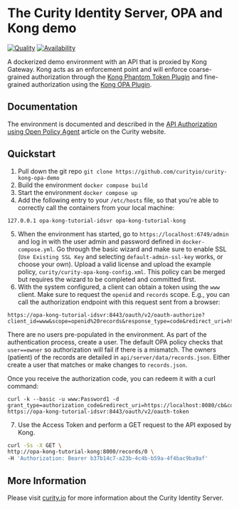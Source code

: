 # The Curity Identity Server, OPA and Kong demo

[![Quality](https://img.shields.io/badge/quality-experiment-red)](https://curity.io/resources/code-examples/status/)
[![Availability](https://img.shields.io/badge/availability-source-blue)](https://curity.io/resources/code-examples/status/)

A dockerized demo environment with an API that is proxied by Kong Gateway. Kong acts as an enforcement point and will enforce coarse-grained authorization through the [Kong Phantom Token Plugin](https://github.com/curityio/kong-phantom-token-plugin) and fine-grained authorization using the [Kong OPA Plugin](https://github.com/open-policy-agent/contrib/tree/main/kong_api_authz).

## Documentation
The environment is documented and described in the [API Authorization using Open Policy Agent](https://curity.io/resources/learn/curity-opa-kong-api/) article on the Curity website.

## Quickstart

1. Pull down the git repo `git clone https://github.com/curityio/curity-kong-opa-demo`
2. Build the environment `docker compose build`
3. Start the environment `docker compose up`
4. Add the following entry to your `/etc/hosts` file, so that you're able to correctly call the containers from your local machine:

```
127.0.0.1 opa-kong-tutorial-idsvr opa-kong-tutorial-kong
```

5. When the environment has started, go to `https://localhost:6749/admin` and log in with the user admin and password defined in `docker-compose.yml`. Go through the basic wizard and make sure to enable SSL (`Use Existing SSL Key` and selecting `default-admin-ssl-key` works, or choose your own). Upload a valid license and upload the example policy, `curity/curity-opa-kong-config.xml`. This policy can be merged but requires the wizard to be completed and committed first.
6. With the system configured, a client can obtain a token using the `www` client. Make sure to request the `openid` and `records` scope. E.g., you can call the authorization endpoint with this request sent from a browser:

```
https://opa-kong-tutorial-idsvr:8443/oauth/v2/oauth-authorize?client_id=www&scope=openid%20records&response_type=code&redirect_uri=https://localhost:8080/cb
```

There are no users pre-populated in the environment. As part of the authentication process, create a user. The default OPA policy checks that `user==owner` so authorization will fail if there is a mismatch. The owners (patient) of the records are detailed in `api/server/data/records.json`. Either create a user that matches or make changes to `records.json`.

Once you receive the authorization code, you can redeem it with a curl command:

```
curl -k --basic -u www:Password1 -d grant_type=authorization_code&redirect_uri=https://localhost:8080/cb&code=... https://opa-kong-tutorial-idsvr:8443/oauth/v2/oauth-token
```

7. Use the Access Token and perform a GET request to the API exposed by Kong.

```bash
curl -Ss -X GET \
http://opa-kong-tutorial-kong:8000/records/0 \
-H 'Authorization: Bearer b37b14c7-a23b-4c4b-b59a-4f4bac9ba9af'
```

## More Information

Please visit [curity.io](https://curity.io/) for more information about the Curity Identity Server.
